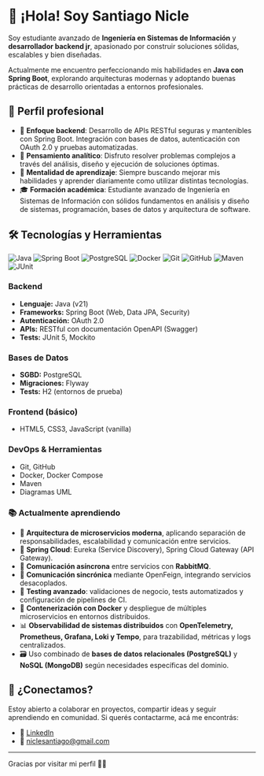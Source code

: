# 👋 ¡Hola! Soy Santiago Nicle

Soy estudiante avanzado de **Ingeniería en Sistemas de Información** y **desarrollador  backend jr**, apasionado por construir soluciones sólidas, escalables y bien diseñadas.

Actualmente me encuentro perfeccionando mis habilidades en **Java con Spring Boot**, explorando arquitecturas modernas y adoptando buenas prácticas de desarrollo orientadas a entornos profesionales.


## 💼 Perfil profesional

- 🎯 **Enfoque backend**: Desarrollo de APIs RESTful seguras y mantenibles con Spring Boot. Integración con bases de datos, autenticación con OAuth 2.0 y pruebas automatizadas.
- 🧠 **Pensamiento analítico**: Disfruto resolver problemas complejos a través del análisis, diseño y ejecución de soluciones óptimas.
- 🚀 **Mentalidad de aprendizaje**: Siempre buscando mejorar mis habilidades y aprender diariamente como utilizar distintas tecnologías.
- 🎓 **Formación académica**: Estudiante avanzado de Ingeniería en Sistemas de Información con sólidos fundamentos en análisis y diseño de sistemas, programación, bases de datos y arquitectura de software.


## 🛠 Tecnologías y Herramientas

![Java](https://img.shields.io/badge/Java-007396?style=for-the-badge&logo=java&logoColor=white)
![Spring Boot](https://img.shields.io/badge/Spring_Boot-6DB33F?style=for-the-badge&logo=spring-boot&logoColor=white)
![PostgreSQL](https://img.shields.io/badge/PostgreSQL-4169E1?style=for-the-badge&logo=postgresql&logoColor=white)
![Docker](https://img.shields.io/badge/Docker-2496ED?style=for-the-badge&logo=docker&logoColor=white)
![Git](https://img.shields.io/badge/Git-F05032?style=for-the-badge&logo=git&logoColor=white)
![GitHub](https://img.shields.io/badge/GitHub-100000?style=for-the-badge&logo=github&logoColor=white)
![Maven](https://img.shields.io/badge/Maven-C71A36?style=for-the-badge&logo=apachemaven&logoColor=white)
![JUnit](https://img.shields.io/badge/JUnit-25A162?style=for-the-badge&logo=junit5&logoColor=white)

### Backend
- **Lenguaje:** Java (v21)
- **Frameworks:** Spring Boot (Web, Data JPA, Security)
- **Autenticación:** OAuth 2.0
- **APIs:** RESTful con documentación OpenAPI (Swagger)
- **Tests:** JUnit 5, Mockito

### Bases de Datos
- **SGBD:** PostgreSQL
- **Migraciones:** Flyway
- **Tests:** H2 (entornos de prueba)

### Frontend (básico)
- HTML5, CSS3, JavaScript (vanilla)

### DevOps & Herramientas
- Git, GitHub
- Docker, Docker Compose
- Maven
- Diagramas UML


### 📚 Actualmente aprendiendo

* 🧩 **Arquitectura de microservicios moderna**, aplicando separación de responsabilidades, escalabilidad y comunicación entre servicios.
* 🧬 **Spring Cloud**: Eureka (Service Discovery), Spring Cloud Gateway (API Gateway).
* 🐇 **Comunicación asíncrona** entre servicios con **RabbitMQ**.
* 🔄 **Comunicación sincrónica** mediante OpenFeign, integrando servicios desacoplados.
* 🧪 **Testing avanzado**: validaciones de negocio, tests automatizados y configuración de pipelines de CI.
* 🐳 **Contenerización con Docker** y despliegue de múltiples microservicios en entornos distribuidos.
* 📊 **Observabilidad de sistemas distribuidos** con **OpenTelemetry, Prometheus, Grafana, Loki y Tempo**, para trazabilidad, métricas y logs centralizados.
* 🗃️ Uso combinado de **bases de datos relacionales (PostgreSQL)** y **NoSQL (MongoDB)** según necesidades específicas del dominio.


## 🤝 ¿Conectamos?

Estoy abierto a colaborar en proyectos, compartir ideas y seguir aprendiendo en comunidad. Si querés contactarme, acá me encontrás:

- 🔗 [LinkedIn](https://www.linkedin.com/in/santiago-nicle/)
- 📧 niclesantiago@gmail.com

---

Gracias por visitar mi perfil 👨‍💻

